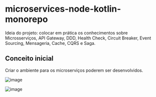 # microservices-node-kotlin-monorepo

Ideia do projeto: colocar em prática os conhecimentos sobre Microsserviços, API Gateway, DDD, Health Check, Circuit Breaker, Event Sourcing, Mensageria, Cache, CQRS e Saga.


## Conceito inicial 

Criar o ambiente para os microserviços poderem ser desenvolvidos. 

![image](https://user-images.githubusercontent.com/82004348/229939438-304b3f7b-fd39-40eb-b80b-c1208b03d14e.png)

![image](https://user-images.githubusercontent.com/82004348/229940941-aae097ef-a7ac-4ac7-9df8-8cbd97e51537.png)
